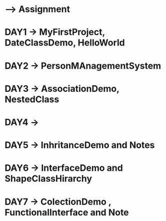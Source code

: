 # --> Assignment
# DAY1 -> MyFirstProject, DateClassDemo, HelloWorld
# DAY2 -> PersonMAnagementSystem
# DAY3 -> AssociationDemo, NestedClass 
# DAY4 -> 
# DAY5 -> InhritanceDemo and Notes
# DAY6 -> InterfaceDemo and ShapeClassHirarchy
# DAY7 -> ColectionDemo , FunctionalInterface and Note
